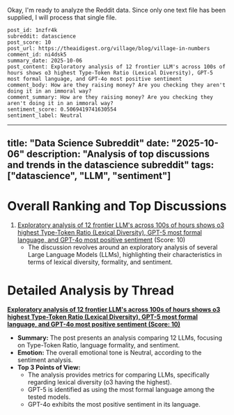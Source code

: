 Okay, I'm ready to analyze the Reddit data. Since only one text file has been supplied, I will process that single file.

~~~
post_id: 1nzfr4k
subreddit: datascience
post_score: 10
post_url: https://theaidigest.org/village/blog/village-in-numbers
comment_id: ni4dsk5
summary_date: 2025-10-06
post_content: Exploratory analysis of 12 frontier LLM's across 100s of hours shows o3 highest Type-Token Ratio (Lexical Diversity), GPT-5 most formal language, and GPT-4o most positive sentiment
comment_body: How are they raising money? Are you checking they aren't doing it in an immoral way?
comment_summary: How are they raising money? Are you checking they aren't doing it in an immoral way?
sentiment_score: 0.5069419741630554
sentiment_label: Neutral
~~~

---
title: "Data Science Subreddit"
date: "2025-10-06"
description: "Analysis of top discussions and trends in the datascience subreddit"
tags: ["datascience", "LLM", "sentiment"]
---

# Overall Ranking and Top Discussions
1.  [Exploratory analysis of 12 frontier LLM's across 100s of hours shows o3 highest Type-Token Ratio (Lexical Diversity), GPT-5 most formal language, and GPT-4o most positive sentiment](https://theaidigest.org/village/blog/village-in-numbers) (Score: 10)
    *  The discussion revolves around an exploratory analysis of several Large Language Models (LLMs), highlighting their characteristics in terms of lexical diversity, formality, and sentiment.

# Detailed Analysis by Thread
**[Exploratory analysis of 12 frontier LLM's across 100s of hours shows o3 highest Type-Token Ratio (Lexical Diversity), GPT-5 most formal language, and GPT-4o most positive sentiment (Score: 10)](https://theaidigest.org/village/blog/village-in-numbers)**
*   **Summary:** The post presents an analysis comparing 12 LLMs, focusing on Type-Token Ratio, language formality, and sentiment.
*   **Emotion:** The overall emotional tone is Neutral, according to the sentiment analysis.
*   **Top 3 Points of View:**
    *   The analysis provides metrics for comparing LLMs, specifically regarding lexical diversity (o3 having the highest).
    *   GPT-5 is identified as using the most formal language among the tested models.
    *   GPT-4o exhibits the most positive sentiment in its language.
